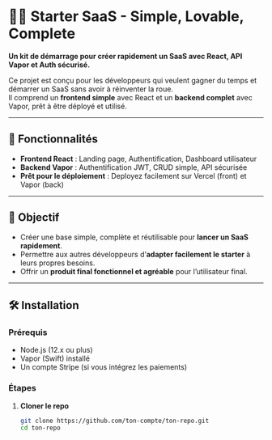 # 🧑‍💻 Starter SaaS - Simple, Lovable, Complete

**Un kit de démarrage pour créer rapidement un SaaS avec React, API Vapor et Auth sécurisé.**

Ce projet est conçu pour les développeurs qui veulent gagner du temps et démarrer un SaaS sans avoir à réinventer la roue.  
Il comprend un **frontend simple** avec React et un **backend complet** avec Vapor, prêt à être déployé et utilisé.

---

## 🚀 Fonctionnalités

- **Frontend React** : Landing page, Authentification, Dashboard utilisateur
- **Backend Vapor** : Authentification JWT, CRUD simple, API sécurisée
- **Prêt pour le déploiement** : Deployez facilement sur Vercel (front) et Vapor (back)

---

## 🎯 Objectif

- Créer une base simple, complète et réutilisable pour **lancer un SaaS rapidement**.
- Permettre aux autres développeurs d’**adapter facilement le starter** à leurs propres besoins.
- Offrir un **produit final fonctionnel et agréable** pour l’utilisateur final.

---

## 🛠️ Installation

### Prérequis
- Node.js (12.x ou plus)
- Vapor (Swift) installé
- Un compte Stripe (si vous intégrez les paiements)

### Étapes

1. **Cloner le repo**

   ```bash
   git clone https://github.com/ton-compte/ton-repo.git
   cd ton-repo

